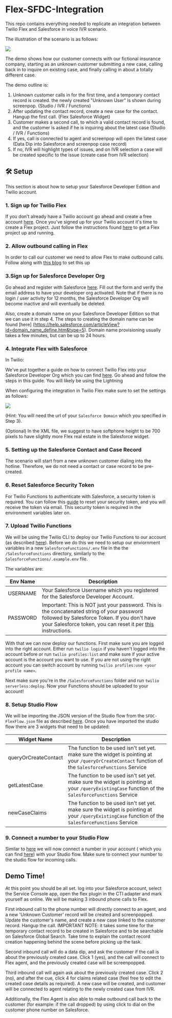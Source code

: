 # Flex-SFDC-Integration

This repo contains everything needed to replicate an integration between Twilio Flex and Salesforce in voice IVR scenario.

The illustration of the scenario is as follows:

<img src="https://aqua-cichlid-2234.twil.io/assets/Scenario.png"/>

The demo shows how our customer connects with our fictional insurance company, starting as an unknown customer submitting a new case, calling back in to inquire on existing case, and finally calling in about a totally different case.

The demo outline is: 

1. Unknown customer calls in for the first time, and a temporary contact record is created. the newly created "Unknown User" is shown during screenpop. (Studio / IVR / Functions)
2. After updating the contact record, create a new case for the contact. Hangup the first call. (Flex Salesforce Widget)
3. Customer makes a second call, to which a valid contact record is found, and the customer is asked if he is inquiring about the latest case (Studio / IVR / Functions)
4. If yes, call is connected to agent and screenpop will open the latest case (Data Dip into Salesforce and screenpop case record)
5. If no, IVR will highlight types of issues, and on IVR selection a case will be created specific to the issue (create case from IVR selection)

## 🛠 Setup

This section is about how to setup your Salesforce Developer Edition and Twilio account.

### 1. Sign up for Twilio Flex

If you don't already have a Twilio account go ahead and create a free account [here](https://www.twilio.com/try-twilio). Once you've signed up for your Twilio account it's time to create a Flex project. Just follow the instructions found [here](https://www.twilio.com/docs/flex/tutorials/setup) to get a Flex project up and running. 

### 2. Allow outbound calling in Flex

In order to call our customer we need to allow Flex to make outbound calls. Follow along with [this blog](https://www.twilio.com/blog/flex-programmable-dialpad-outbound-calling) to set this up

### 3.Sign up for Salesforce Developer Org

Go ahead and register with Salesforce [here](https://developer.salesforce.com/signup). Fill out the form and verify the email address to have your developer org activated. Note that if there is no login / user activity for 12 months, the Salesforce Developer Org will become inactive and will eventually be deleted.

Also, create a domain name on your Salesforce Developer Edition so that we can use it in step 4. The steps to creating the domain name can be found [here] (https://help.salesforce.com/articleView?id=domain_name_define.htm&type=5). Domain name provisioning usually takes a few minutes, but can be up to 24 hours.

### 4. Integrate Flex with Salesforce

In Twilio:

We've put together a guide on how to connect Twilio Flex into your Salesforce Developer Org which you can find [here](https://www.twilio.com/docs/flex/admin-guide/integrations/salesforce). Go ahead and follow the steps in this guide. You will likely be using the Lightning

When configuring the integration in Twilio Flex make sure to set the settings as follows:

<img src="https://aqua-cichlid-2234.twil.io/assets/integration_settings.png"/>

(Hint: You will need the url of your `Salesforce Domain` which you specified in Step 3).

(Optional) In the XML file, we suggest to have softphone height to be 700 pixels to have slightly more Flex real estate in the Salesforce widget.

### 5. Setting up the Salesforce Contact and Case Record

The scenario will start from a new unknown customer dialing into the hotline. Therefore, we do not need a contact or case record to be pre-created.

### 6. Reset Salesforce Security Token

For Twilio Functions to authenticate with Salesforce, a security token is required. You can follow this [guide](https://help.salesforce.com/articleView?id=user_security_token.htm&type=5) to reset your security token, and you will receive the token via email. This security token is required in the environment variables later on.

### 7. Upload Twilio Functions

We will be using the Twilio CLI to deploy our Twilio Functions to our account (as described [here](https://www.twilio.com/blog/the-new-way-to-create-develop-and-deploy-twilio-functions)). Before we do this we need to setup our enviornment variables in a new `SalesforceFunctions/.env` file in the the `/SalesforceFunctions` directory, similarly to the `SalesforceFunctions/.example.env` file. 

The variables are: 

| Env Name  | Description |
| ------------- | ------------- |
| USERNAME | Your Salesforce Username which you registered for the Salesforce Developer Account.  |
| PASSWORD |  Important: This is NOT just your password. This is the concatenated string of your password followed by Salesforce Token. If you don't have your Salesforce token, you can reset it per [this](https://help.salesforce.com/articleView?id=user_security_token.htm&type=5) instructions. |

With that we can now deploy our functions. First make sure you are logged into the right account. Either run `twilio login` if you haven't logged into the account before or run `twilio profiles:list` and make sure if your active account is the account you want to use. If you are not using the right account you can switch account by running `twilio profiles:use <your profile name>`.

Next make sure you're in the `/SalesforceFunctions` folder and run `twilio serverless:deploy`. Now your Functions should be uploaded to your account!


### 8. Setup Studio Flow

We will be importing the JSON version of the Studio flow from the `SFDC-FlexFlow.json` file as described [here](https://www.twilio.com/docs/studio/user-guide#importing-and-exporting-flows). Once you have imported the studio flow there are 3 widgets that need to be updated:


| Widget Name  | Description |
| ------------- | ------------- |
| queryOrCreateContact | The function to be used isn't set yet. make sure the widget is pointing at your `/queryOrCreateContact` function of the `SalesforceFunctions` Service  |
| getLatestCase | The function to be used isn't set yet. make sure the widget is pointing at your `/queryExistingCase` function of the `SalesforceFunctions` Service  |
| newCaseClaims | The function to be used isn't set yet. make sure the widget is pointing at your `/queryExistingCase` function of the `SalesforceFunctions` Service  |

### 9. Connect a number to your Studio Flow

Similar to [here](https://www.twilio.com/docs/studio/tutorials/how-to-forward-calls#connect-the-flow-to-a-number) we will now connect a number in your account ( which you can find [here](https://www.twilio.com/console/phone-numbers/incoming)) with your Studio flow. Make sure to connect your number to the studio flow for incoming calls.

## Demo Time!

At this point you should be all set. log into your Salesforce account, select the Service Console app, open the flex plugin in the CTI adapter and mark yourself as online. We will be making 3 inbound phone calls to Flex. 

First inbound call to the phone number will directly connect to an agent, and a new 'Unknown Customer' record will be created and screenpopped. Update the customer's name, and create a new case linked to the customer record. Hangup the call.
IMPORTANT NOTE: it takes some time for the temporary contact record to be created in Salesforce and to be searchable on Salesforce Global Search. Take time to explain the contact record creation happening behind the scene before picking up the task. 

Second inbound call will do a data dip, and ask the customer if the call is about the previously created case. Click 1 (yes), and the call will connect to Flex agent, and the previously created case will be screenpopped.

Third inbound call will again ask about the previously created case. Click 2 (no), and after the cue, click 4 for claims related case (feel free to edit the created case details as required). A new case will be created, and customer will be connected to agent relating to the newly created case from IVR.

Additionally, the Flex Agent is also able to make outbound call back to the customer (for example: if the call dropped) by using click to dial on the customer phone number on Salesforce.
